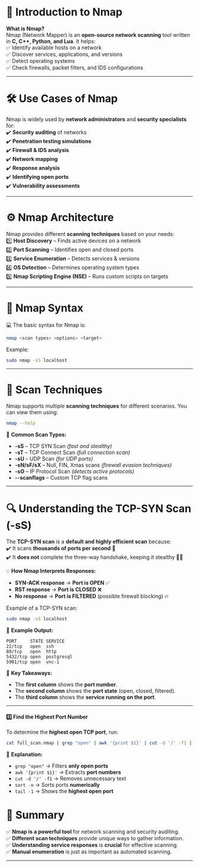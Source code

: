 # **🔎 Introduction to Nmap**

**What is Nmap?**  
Nmap (Network Mapper) is an **open-source network scanning** tool written in **C, C++, Python, and Lua**. It helps:  
✅ Identify available hosts on a network  
✅ Discover services, applications, and versions  
✅ Detect operating systems  
✅ Check firewalls, packet filters, and IDS configurations

---

# **🛠️ Use Cases of Nmap**

Nmap is widely used by **network administrators** and **security specialists** for:  
✔️ **Security auditing** of networks  
✔️ **Penetration testing simulations**  
✔️ **Firewall & IDS analysis**  
✔️ **Network mapping**  
✔️ **Response analysis**  
✔️ **Identifying open ports**  
✔️ **Vulnerability assessments**

---

# **⚙️ Nmap Architecture**

Nmap provides different **scanning techniques** based on your needs:  
1️⃣ **Host Discovery** – Finds active devices on a network  
2️⃣ **Port Scanning** – Identifies open and closed ports  
3️⃣ **Service Enumeration** – Detects services & versions  
4️⃣ **OS Detection** – Determines operating system types  
5️⃣ **Nmap Scripting Engine (NSE)** – Runs custom scripts on targets

---

# **📌 Nmap Syntax**

💻 The basic syntax for Nmap is:

```bash
nmap <scan types> <options> <target>
```

Example:

```bash
sudo nmap -sS localhost
```

---

# **🚀 Scan Techniques**

Nmap supports multiple **scanning techniques** for different scenarios. You can view them using:

```bash
nmap --help
```

🔹 **Common Scan Types:**

- **-sS** – TCP SYN Scan _(fast and stealthy)_
- **-sT** – TCP Connect Scan _(full connection scan)_
- **-sU** – UDP Scan _(for UDP ports)_
- **-sN/sF/sX** – Null, FIN, Xmas scans _(firewall evasion techniques)_
- **-sO** – IP Protocol Scan _(detects active protocols)_
- **--scanflags** – Custom TCP flag scans

---

# **🔍 Understanding the TCP-SYN Scan (-sS)**

The **TCP-SYN scan** is a **default and highly efficient scan** because:  
✔️ It scans **thousands of ports per second** 🚀  
✔️ It **does not** complete the three-way handshake, keeping it stealthy 🕵️‍♂️

💡 **How Nmap Interprets Responses:**

- **SYN-ACK response** → **Port is OPEN** ✅
- **RST response** → **Port is CLOSED** ❌
- **No response** → **Port is FILTERED** (possible firewall blocking) 🔥

Example of a TCP-SYN scan:

```bash
sudo nmap -sS localhost
```

🔹 **Example Output:**

```
PORT     STATE SERVICE  
22/tcp   open  ssh  
80/tcp   open  http  
5432/tcp open  postgresql  
5901/tcp open  vnc-1  
```

📌 **Key Takeaways:**

- The **first column** shows the **port number**.
- The **second column** shows the **port state** (open, closed, filtered).
- The **third column** shows the **service running on the port**.

---
#### **3️⃣ Find the Highest Port Number**

To determine the **highest open TCP port**, run:

```bash
cat full_scan.nmap | grep "open" | awk '{print $1}' | cut -d '/' -f1 | sort -n | tail -1
```

📌 **Explanation:**

- `grep "open"` → Filters **only open ports**
- `awk '{print $1}'` → Extracts **port numbers**
- `cut -d '/' -f1` → Removes unnecessary text
- `sort -n` → Sorts ports **numerically**
- `tail -1` → Shows the **highest open port**

# **🎯 Summary**

✅ **Nmap is a powerful tool** for network scanning and security auditing.  
✅ **Different scan techniques** provide unique ways to gather information.  
✅ **Understanding service responses** is **crucial** for effective scanning.  
✅ **Manual enumeration** is just as important as automated scanning.

---

